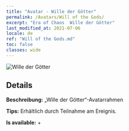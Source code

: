 ```yaml
---
title: "Avatar - Wille der Götter"
permalink: /Avatars/Will of the Gods/
excerpt: "Era of Chaos  Wille der Götter"
last_modified_at: 2021-07-06
locale: de
ref: "Will of the Gods.md"
toc: false
classes: wide
---
```

 ![Wille der Götter](/images/a/avatarFrame_30.png)

## Details

 **Beschreibung:** „Wille der Götter“-Avatarrahmen 

 **Tips:** Erhältlich durch Teilnahme am Ereignis. 

 **Is available:**  + 

